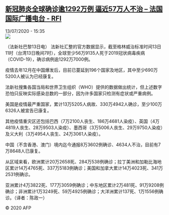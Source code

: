 <!--1594652213000-->
[新冠肺炎全球确诊逾1292万例 逼近57万人不治 – 法国国际广播电台 - RFI](http://www.rfi.fr//cn/contenu/20200713-%E6%96%B0%E5%86%A0%E8%82%BA%E7%82%8E%E5%85%A8%E7%90%83%E7%A1%AE%E8%AF%8A%E9%80%BE1292%E4%B8%87%E4%BE%8B-%E9%80%BC%E8%BF%9157%E4%B8%87%E4%BA%BA%E4%B8%8D%E6%B2%BB)
------

<div>13/07/2020 - 15:35</div><img src="https://s.rfi.fr/media/display/9e9eb220-c511-11ea-b44c-005056a964fe/w:310/p:16x9/int0018b.200713213502.jpg"><div class="t-content__body u-clearfix"><div class="m-interstitial"></div><p>（法新社巴黎13日电）    法新社汇整的官方数据显示，截至格林威治标准时间13日11时（台湾13日晚间7时），全球至少56万9135人死于2019冠状病毒疾病（COVID-19），确诊病例逾1292万7000例。</p><p>    疫情去年12月在中国爆发后，目前已蔓延到196个国家及地区，其中至少690万5200人被认为已经康复。</p><p>    法新社搜集各国当局和世界卫生组织（WHO）提供的数据做出统计，但上述数字恐怕只反映实际感染总数的一部分，因为许多国家只检测有症状或严重病例。</p><p>    美国是疫情最严重国家，累计13万5205人病故、330万4942人确诊，至少100万6326人被宣告已康复。</p><p>    其他疫情重灾区还包括巴西（7万2100人丧生、186万4681人染疫）、英国（4万4819人丧生、28万9503人染疫）、墨西哥（3万5006人丧生、29万9750人染疫）及义大利（3万4954人丧生、24万3061人染疫）。</p><p>    中国（不含香港、澳门）境内迄今通报8万3602例确诊、4634人不治，目前有7万8648人已康复。</p><p>    从区域来看，欧洲累计20万2658死、284万538例确诊；拉丁美洲和加勒比海地区累计14万4765死、337万5183例确诊；美国和加拿大累计14万4023死、341万2531例确诊。</p><p>    亚洲累计4万3822死、177万3059例确诊；中东地区累计2万481死、91万9208例确诊；非洲累计1万3249死、59万4925例确诊；大洋洲累计137死、1万1556例确诊。（译者：陈政一）</p><p class="t-copyright">© 2020 AFP</p>        </div>
